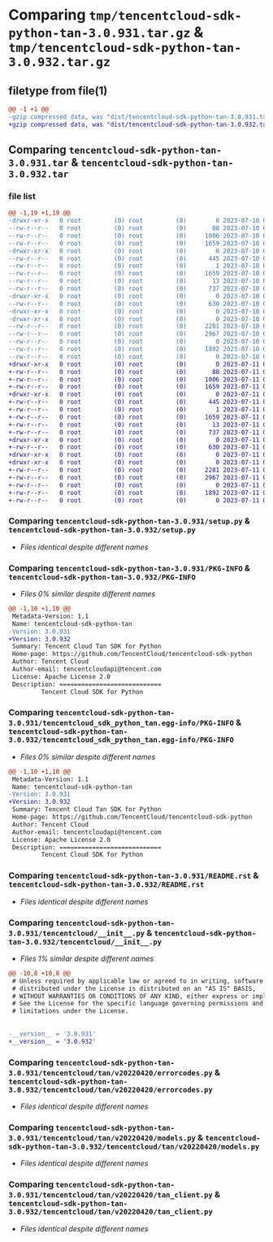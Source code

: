 # Comparing `tmp/tencentcloud-sdk-python-tan-3.0.931.tar.gz` & `tmp/tencentcloud-sdk-python-tan-3.0.932.tar.gz`

## filetype from file(1)

```diff
@@ -1 +1 @@
-gzip compressed data, was "dist/tencentcloud-sdk-python-tan-3.0.931.tar", last modified: Mon Jul 10 00:52:12 2023, max compression
+gzip compressed data, was "dist/tencentcloud-sdk-python-tan-3.0.932.tar", last modified: Tue Jul 11 00:59:33 2023, max compression
```

## Comparing `tencentcloud-sdk-python-tan-3.0.931.tar` & `tencentcloud-sdk-python-tan-3.0.932.tar`

### file list

```diff
@@ -1,19 +1,19 @@
-drwxr-xr-x   0 root         (0) root         (0)        0 2023-07-10 00:52:12.000000 tencentcloud-sdk-python-tan-3.0.931/
--rw-r--r--   0 root         (0) root         (0)       88 2023-07-10 00:52:12.000000 tencentcloud-sdk-python-tan-3.0.931/setup.cfg
--rw-r--r--   0 root         (0) root         (0)     1006 2023-07-10 00:52:11.000000 tencentcloud-sdk-python-tan-3.0.931/setup.py
--rw-r--r--   0 root         (0) root         (0)     1659 2023-07-10 00:52:12.000000 tencentcloud-sdk-python-tan-3.0.931/PKG-INFO
-drwxr-xr-x   0 root         (0) root         (0)        0 2023-07-10 00:52:12.000000 tencentcloud-sdk-python-tan-3.0.931/tencentcloud_sdk_python_tan.egg-info/
--rw-r--r--   0 root         (0) root         (0)      445 2023-07-10 00:52:12.000000 tencentcloud-sdk-python-tan-3.0.931/tencentcloud_sdk_python_tan.egg-info/SOURCES.txt
--rw-r--r--   0 root         (0) root         (0)        1 2023-07-10 00:52:12.000000 tencentcloud-sdk-python-tan-3.0.931/tencentcloud_sdk_python_tan.egg-info/dependency_links.txt
--rw-r--r--   0 root         (0) root         (0)     1659 2023-07-10 00:52:12.000000 tencentcloud-sdk-python-tan-3.0.931/tencentcloud_sdk_python_tan.egg-info/PKG-INFO
--rw-r--r--   0 root         (0) root         (0)       13 2023-07-10 00:52:12.000000 tencentcloud-sdk-python-tan-3.0.931/tencentcloud_sdk_python_tan.egg-info/top_level.txt
--rw-r--r--   0 root         (0) root         (0)      737 2023-07-10 00:52:11.000000 tencentcloud-sdk-python-tan-3.0.931/README.rst
-drwxr-xr-x   0 root         (0) root         (0)        0 2023-07-10 00:52:12.000000 tencentcloud-sdk-python-tan-3.0.931/tencentcloud/
--rw-r--r--   0 root         (0) root         (0)      630 2023-07-10 00:52:11.000000 tencentcloud-sdk-python-tan-3.0.931/tencentcloud/__init__.py
-drwxr-xr-x   0 root         (0) root         (0)        0 2023-07-10 00:52:12.000000 tencentcloud-sdk-python-tan-3.0.931/tencentcloud/tan/
-drwxr-xr-x   0 root         (0) root         (0)        0 2023-07-10 00:52:12.000000 tencentcloud-sdk-python-tan-3.0.931/tencentcloud/tan/v20220420/
--rw-r--r--   0 root         (0) root         (0)     2281 2023-07-10 00:52:11.000000 tencentcloud-sdk-python-tan-3.0.931/tencentcloud/tan/v20220420/errorcodes.py
--rw-r--r--   0 root         (0) root         (0)     2967 2023-07-10 00:52:11.000000 tencentcloud-sdk-python-tan-3.0.931/tencentcloud/tan/v20220420/models.py
--rw-r--r--   0 root         (0) root         (0)        0 2023-07-10 00:52:11.000000 tencentcloud-sdk-python-tan-3.0.931/tencentcloud/tan/v20220420/__init__.py
--rw-r--r--   0 root         (0) root         (0)     1892 2023-07-10 00:52:11.000000 tencentcloud-sdk-python-tan-3.0.931/tencentcloud/tan/v20220420/tan_client.py
--rw-r--r--   0 root         (0) root         (0)        0 2023-07-10 00:52:11.000000 tencentcloud-sdk-python-tan-3.0.931/tencentcloud/tan/__init__.py
+drwxr-xr-x   0 root         (0) root         (0)        0 2023-07-11 00:59:33.000000 tencentcloud-sdk-python-tan-3.0.932/
+-rw-r--r--   0 root         (0) root         (0)       88 2023-07-11 00:59:33.000000 tencentcloud-sdk-python-tan-3.0.932/setup.cfg
+-rw-r--r--   0 root         (0) root         (0)     1006 2023-07-11 00:59:33.000000 tencentcloud-sdk-python-tan-3.0.932/setup.py
+-rw-r--r--   0 root         (0) root         (0)     1659 2023-07-11 00:59:33.000000 tencentcloud-sdk-python-tan-3.0.932/PKG-INFO
+drwxr-xr-x   0 root         (0) root         (0)        0 2023-07-11 00:59:33.000000 tencentcloud-sdk-python-tan-3.0.932/tencentcloud_sdk_python_tan.egg-info/
+-rw-r--r--   0 root         (0) root         (0)      445 2023-07-11 00:59:33.000000 tencentcloud-sdk-python-tan-3.0.932/tencentcloud_sdk_python_tan.egg-info/SOURCES.txt
+-rw-r--r--   0 root         (0) root         (0)        1 2023-07-11 00:59:33.000000 tencentcloud-sdk-python-tan-3.0.932/tencentcloud_sdk_python_tan.egg-info/dependency_links.txt
+-rw-r--r--   0 root         (0) root         (0)     1659 2023-07-11 00:59:33.000000 tencentcloud-sdk-python-tan-3.0.932/tencentcloud_sdk_python_tan.egg-info/PKG-INFO
+-rw-r--r--   0 root         (0) root         (0)       13 2023-07-11 00:59:33.000000 tencentcloud-sdk-python-tan-3.0.932/tencentcloud_sdk_python_tan.egg-info/top_level.txt
+-rw-r--r--   0 root         (0) root         (0)      737 2023-07-11 00:59:33.000000 tencentcloud-sdk-python-tan-3.0.932/README.rst
+drwxr-xr-x   0 root         (0) root         (0)        0 2023-07-11 00:59:33.000000 tencentcloud-sdk-python-tan-3.0.932/tencentcloud/
+-rw-r--r--   0 root         (0) root         (0)      630 2023-07-11 00:59:33.000000 tencentcloud-sdk-python-tan-3.0.932/tencentcloud/__init__.py
+drwxr-xr-x   0 root         (0) root         (0)        0 2023-07-11 00:59:33.000000 tencentcloud-sdk-python-tan-3.0.932/tencentcloud/tan/
+drwxr-xr-x   0 root         (0) root         (0)        0 2023-07-11 00:59:33.000000 tencentcloud-sdk-python-tan-3.0.932/tencentcloud/tan/v20220420/
+-rw-r--r--   0 root         (0) root         (0)     2281 2023-07-11 00:59:33.000000 tencentcloud-sdk-python-tan-3.0.932/tencentcloud/tan/v20220420/errorcodes.py
+-rw-r--r--   0 root         (0) root         (0)     2967 2023-07-11 00:59:33.000000 tencentcloud-sdk-python-tan-3.0.932/tencentcloud/tan/v20220420/models.py
+-rw-r--r--   0 root         (0) root         (0)        0 2023-07-11 00:59:33.000000 tencentcloud-sdk-python-tan-3.0.932/tencentcloud/tan/v20220420/__init__.py
+-rw-r--r--   0 root         (0) root         (0)     1892 2023-07-11 00:59:33.000000 tencentcloud-sdk-python-tan-3.0.932/tencentcloud/tan/v20220420/tan_client.py
+-rw-r--r--   0 root         (0) root         (0)        0 2023-07-11 00:59:33.000000 tencentcloud-sdk-python-tan-3.0.932/tencentcloud/tan/__init__.py
```

### Comparing `tencentcloud-sdk-python-tan-3.0.931/setup.py` & `tencentcloud-sdk-python-tan-3.0.932/setup.py`

 * *Files identical despite different names*

### Comparing `tencentcloud-sdk-python-tan-3.0.931/PKG-INFO` & `tencentcloud-sdk-python-tan-3.0.932/PKG-INFO`

 * *Files 0% similar despite different names*

```diff
@@ -1,10 +1,10 @@
 Metadata-Version: 1.1
 Name: tencentcloud-sdk-python-tan
-Version: 3.0.931
+Version: 3.0.932
 Summary: Tencent Cloud Tan SDK for Python
 Home-page: https://github.com/TencentCloud/tencentcloud-sdk-python
 Author: Tencent Cloud
 Author-email: tencentcloudapi@tencent.com
 License: Apache License 2.0
 Description: ============================
         Tencent Cloud SDK for Python
```

### Comparing `tencentcloud-sdk-python-tan-3.0.931/tencentcloud_sdk_python_tan.egg-info/PKG-INFO` & `tencentcloud-sdk-python-tan-3.0.932/tencentcloud_sdk_python_tan.egg-info/PKG-INFO`

 * *Files 0% similar despite different names*

```diff
@@ -1,10 +1,10 @@
 Metadata-Version: 1.1
 Name: tencentcloud-sdk-python-tan
-Version: 3.0.931
+Version: 3.0.932
 Summary: Tencent Cloud Tan SDK for Python
 Home-page: https://github.com/TencentCloud/tencentcloud-sdk-python
 Author: Tencent Cloud
 Author-email: tencentcloudapi@tencent.com
 License: Apache License 2.0
 Description: ============================
         Tencent Cloud SDK for Python
```

### Comparing `tencentcloud-sdk-python-tan-3.0.931/README.rst` & `tencentcloud-sdk-python-tan-3.0.932/README.rst`

 * *Files identical despite different names*

### Comparing `tencentcloud-sdk-python-tan-3.0.931/tencentcloud/__init__.py` & `tencentcloud-sdk-python-tan-3.0.932/tencentcloud/__init__.py`

 * *Files 1% similar despite different names*

```diff
@@ -10,8 +10,8 @@
 # Unless required by applicable law or agreed to in writing, software
 # distributed under the License is distributed on an "AS IS" BASIS,
 # WITHOUT WARRANTIES OR CONDITIONS OF ANY KIND, either express or implied.
 # See the License for the specific language governing permissions and
 # limitations under the License.
 
 
-__version__ = '3.0.931'
+__version__ = '3.0.932'
```

### Comparing `tencentcloud-sdk-python-tan-3.0.931/tencentcloud/tan/v20220420/errorcodes.py` & `tencentcloud-sdk-python-tan-3.0.932/tencentcloud/tan/v20220420/errorcodes.py`

 * *Files identical despite different names*

### Comparing `tencentcloud-sdk-python-tan-3.0.931/tencentcloud/tan/v20220420/models.py` & `tencentcloud-sdk-python-tan-3.0.932/tencentcloud/tan/v20220420/models.py`

 * *Files identical despite different names*

### Comparing `tencentcloud-sdk-python-tan-3.0.931/tencentcloud/tan/v20220420/tan_client.py` & `tencentcloud-sdk-python-tan-3.0.932/tencentcloud/tan/v20220420/tan_client.py`

 * *Files identical despite different names*

